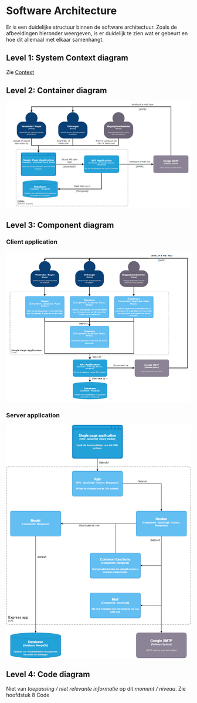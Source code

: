 # Software Architecture

Er is een duidelijke structuur binnen de software architectuur. Zoals de afbeeldingen hieronder weergeven, is er duidelijk te zien wat er gebeurt en hoe dit allemaal met elkaar samenhangt.

## Level 1: System Context diagram

Zie [Context](01_context.md)

## Level 2: Container diagram

![container_diagram](assets/software_architecture/container_diagram.png "Container diagram")

## Level 3: Component diagram

### Client application
![component_diagram](assets/software_architecture/component_diagram.png "Component diagram")

### Server application
![component_diagram_express_app](assets/software_architecture/component_diagram_express_app.png "Component diagram Express app")

## Level 4: Code diagram

Niet van _toepassing / niet relevante informatie_ op dit _moment / niveau_. Zie hoofdstuk 8 Code

<!--
Intent

The purpose of this section is to summarise the software architecture of your software system so that the following questions can be answered:

• What does the “big picture” look like?
• Is there are clear structure?
• Is it clear how the system works from the “30,000 foot view”?
• Does it show the major containers and technology choices?
• Does it show the major components and their interactions?
• What are the key internal interfaces? (e.g. a web service between your web and business tiers)
-->
